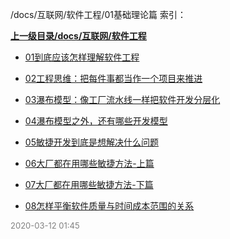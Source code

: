 /docs/互联网/软件工程/01基础理论篇 索引：


**[上一级目录/docs/互联网/软件工程](/docs/互联网/软件工程/index.md)**

- [01到底应该怎样理解软件工程](/docs/互联网/软件工程/01基础理论篇/01到底应该怎样理解软件工程.md)

- [02工程思维：把每件事都当作一个项目来推进](/docs/互联网/软件工程/01基础理论篇/02工程思维：把每件事都当作一个项目来推进.md)

- [03瀑布模型：像工厂流水线一样把软件开发分层化](/docs/互联网/软件工程/01基础理论篇/03瀑布模型：像工厂流水线一样把软件开发分层化.md)

- [04瀑布模型之外，还有哪些开发模型](/docs/互联网/软件工程/01基础理论篇/04瀑布模型之外，还有哪些开发模型.md)

- [05敏捷开发到底是想解决什么问题](/docs/互联网/软件工程/01基础理论篇/05敏捷开发到底是想解决什么问题.md)

- [06大厂都在用哪些敏捷方法-上篇](/docs/互联网/软件工程/01基础理论篇/06大厂都在用哪些敏捷方法-上篇.md)

- [07大厂都在用哪些敏捷方法-下篇](/docs/互联网/软件工程/01基础理论篇/07大厂都在用哪些敏捷方法-下篇.md)

- [08怎样平衡软件质量与时间成本范围的关系](/docs/互联网/软件工程/01基础理论篇/08怎样平衡软件质量与时间成本范围的关系.md)


<font size=2 color='grey'> 2020-03-12 01:45 </font>